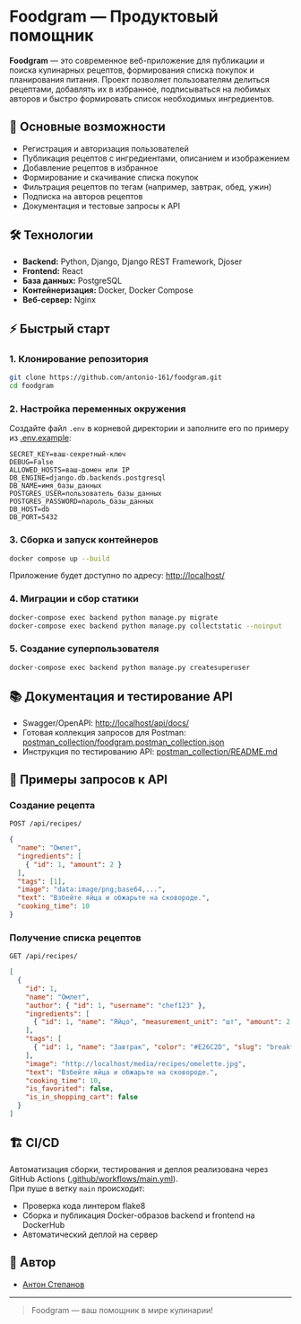 # Foodgram — Продуктовый помощник

**Foodgram** — это современное веб-приложение для публикации и поиска кулинарных рецептов, формирования списка покупок и планирования питания. Проект позволяет пользователям делиться рецептами, добавлять их в избранное, подписываться на любимых авторов и быстро формировать список необходимых ингредиентов.

## 🚀 Основные возможности

- Регистрация и авторизация пользователей
- Публикация рецептов с ингредиентами, описанием и изображением
- Добавление рецептов в избранное
- Формирование и скачивание списка покупок
- Фильтрация рецептов по тегам (например, завтрак, обед, ужин)
- Подписка на авторов рецептов
- Документация и тестовые запросы к API

## 🛠️ Технологии

- **Backend:** Python, Django, Django REST Framework, Djoser
- **Frontend:** React
- **База данных:** PostgreSQL
- **Контейнеризация:** Docker, Docker Compose
- **Веб-сервер:** Nginx

## ⚡ Быстрый старт

### 1. Клонирование репозитория

```bash
git clone https://github.com/antonio-161/foodgram.git
cd foodgram
```

### 2. Настройка переменных окружения

Создайте файл `.env` в корневой директории и заполните его по примеру из [.env.example](.env.example):

```env
SECRET_KEY=ваш-секретный-ключ
DEBUG=False
ALLOWED_HOSTS=ваш-домен или IP
DB_ENGINE=django.db.backends.postgresql
DB_NAME=имя_базы_данных
POSTGRES_USER=пользователь_базы_данных
POSTGRES_PASSWORD=пароль_базы_данных
DB_HOST=db
DB_PORT=5432
```

### 3. Сборка и запуск контейнеров

```bash
docker compose up --build
```

Приложение будет доступно по адресу: [http://localhost/](http://localhost/)

### 4. Миграции и сбор статики

```bash
docker-compose exec backend python manage.py migrate
docker-compose exec backend python manage.py collectstatic --noinput
```

### 5. Создание суперпользователя

```bash
docker-compose exec backend python manage.py createsuperuser
```

## 📚 Документация и тестирование API

- Swagger/OpenAPI: [http://localhost/api/docs/](http://localhost/api/docs/)
- Готовая коллекция запросов для Postman: [postman_collection/foodgram.postman_collection.json](postman_collection/foodgram.postman_collection.json)
- Инструкция по тестированию API: [postman_collection/README.md](postman_collection/README.md)

## 📝 Примеры запросов к API

### Создание рецепта

`POST /api/recipes/`

```json
{
  "name": "Омлет",
  "ingredients": [
    { "id": 1, "amount": 2 }
  ],
  "tags": [1],
  "image": "data:image/png;base64,...",
  "text": "Взбейте яйца и обжарьте на сковороде.",
  "cooking_time": 10
}
```

### Получение списка рецептов

`GET /api/recipes/`

```json
[
  {
    "id": 1,
    "name": "Омлет",
    "author": { "id": 1, "username": "chef123" },
    "ingredients": [
      { "id": 1, "name": "Яйцо", "measurement_unit": "шт", "amount": 2 }
    ],
    "tags": [
      { "id": 1, "name": "Завтрак", "color": "#E26C2D", "slug": "breakfast" }
    ],
    "image": "http://localhost/media/recipes/omelette.jpg",
    "text": "Взбейте яйца и обжарьте на сковороде.",
    "cooking_time": 10,
    "is_favorited": false,
    "is_in_shopping_cart": false
  }
]
```

## 🏗️ CI/CD

Автоматизация сборки, тестирования и деплоя реализована через GitHub Actions ([.github/workflows/main.yml](.github/workflows/main.yml)).  
При пуше в ветку `main` происходит:

- Проверка кода линтером flake8
- Сборка и публикация Docker-образов backend и frontend на DockerHub
- Автоматический деплой на сервер

## 👤 Автор

- [Антон Степанов](https://github.com/antonio-161)

---

> Foodgram — ваш помощник в мире кулинарии!